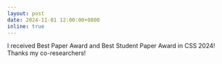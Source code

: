 ```yaml
---
layout: post
date: 2024-11-01 12:00:00+0800
inline: true
---
```


I received Best Paper Award and Best Student Paper Award in CSS 2024! Thanks my co-researchers!